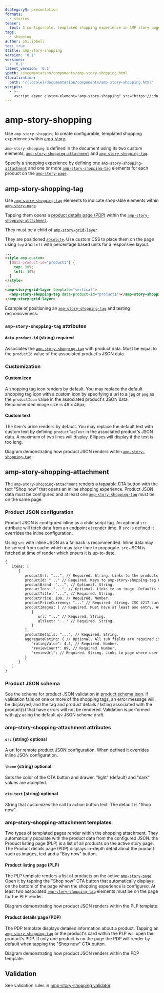 ```yaml
---
$category@: presentation
formats:
  - stories
teaser:
  text: A configurable, templated shopping experience in AMP story pages.
tags:
  - shopping
author: philipbell
toc: true
$title: amp-story-shopping
version: '0.1'
versions:
  - '0.1'
latest_version: '0.1'
$path: /documentation/components/amp-story-shopping.html
$localization:
  path: '/{locale}/documentation/components/amp-story-shopping.html'
scripts:
  - >-
    <script async custom-element="amp-story-shopping" src="https://cdn.ampproject.org/v0/amp-story-shopping-0.1.js"></script>
---
```


# amp-story-shopping

<amp-img alt="An example of amp story shopping tag in each type of configuration" src="https://user-images.githubusercontent.com/3860311/152416815-61a63a88-76c0-4ae8-9300-a7ad277dbe7a.jpg" layout="intrinsic" width="806" height="428"></amp-img>

Use `amp-story-shopping` to create configurable, templated shopping experiences within [amp-story](https://amp.dev/documentation/components/amp-story/?format=stories).

`amp-story-shopping` is defined in the document using its two custom elements, [`amp-story-shopping-attachment`](#amp-story-shopping-attachment) and [`amp-story-shopping-tag`](#amp-story-shopping-tag).

Specify a shopping experience by defining one [`amp-story-shopping-attachment`](#amp-story-shopping-attachment) and one or more [`amp-story-shopping-tag`](#amp-story-shopping-tag) elements for each product on the [`amp-story-page`](https://amp.dev/documentation/components/amp-story-page/?format=stories).

## amp-story-shopping-tag

<amp-img alt="An example of amp-story-shopping-tag in each type of configuration" src="https://user-images.githubusercontent.com/3860311/155754637-3403a9dd-c4c9-44f3-ad6d-e4d166d30ad2.gif" layout="intrinsic" width="488" height="102"></amp-img>

Use [`amp-story-shopping-tag`](#amp-story-shopping-tag) elements to indicate shop-able elements within [`amp-story-page`](https://amp.dev/documentation/components/amp-story-page/?format=stories).

Tapping them opens a [product details page (PDP)](<#product-details-page-(PDP)>) within the [`amp-story-shopping-attachment`](#amp-story-shopping-attachment).

They must be a child of [`amp-story-grid-layer`](https://amp.dev/documentation/components/amp-story-grid-layer/).

They are positioned [`absolute`](https://developer.mozilla.org/en-US/docs/Web/CSS/position#values). Use custom CSS to place them on the page using `top` and `left` with percentage based units for a responsive layout.

```html
...
<style amp-custom>
  [data-product-id="product1"] {
    top: 30%;
    left: 30%;
  }
</style>
...
<amp-story-grid-layer template="vertical">
  <amp-story-shopping-tag data-product-id="product1"></amp-story-shopping-tag>
</amp-story-grid-layer>
```

Example of positioning an [`amp-story-shopping-tag`](#amp-story-shopping-tag) and testing responsiveness:
<amp-img alt="An example of positioning an `amp-story-shopping-tag` and teseting responsiveness" src="https://user-images.githubusercontent.com/3860311/155751130-558b5ab6-1db3-4ca7-b913-4be4761fdb29.gif" layout="intrinsic" width="840" height="543"></amp-img>

### `amp-story-shopping-tag` attributes

#### `data-product-id` {string} required

Associates the [`amp-story-shopping-tag`](#amp-story-shopping-tag) with product data.
Must be equal to the `productId` value of the associated product's JSON data.

### Customization

#### Custom icon

<amp-img alt="An example of a custom icon in an amp story shopping tag" src="https://user-images.githubusercontent.com/3860311/155755923-92261f23-0e23-4ec7-9d6c-c1c7b62882d7.png" layout="intrinsic" width="129" height="46"></amp-img>

A shopping tag icon renders by default.
You may replace the default shopping tag icon with a custom icon by specifying a url to a `jpg` or `png` as the `productIcon` value in the associated product's JSON data.
Recommended image size is 48 x 48px;

#### Custom text

<amp-img alt="An example of custom text in amp story shopping tag" src="https://user-images.githubusercontent.com/3860311/155756003-4f4b9967-d40d-452e-99f2-ca445ac65a3b.png" layout="intrinsic" width="182" height="54"></amp-img>

The item's price renders by default.
You may replace the default text with custom text by defining `productTagText` in the associated product's JSON data.
A maximum of two lines will display.
Ellipses will display if the text is too long.

Diagram demonstrating how product JSON renders within [`amp-story-shopping-tag`](#amp-story-shopping-tag):
<amp-img alt="A diagram of product data rendering in amp story shopping tag" src="https://user-images.githubusercontent.com/3860311/155763007-92858806-44df-41fa-8804-f0767741e28a.jpg" layout="intrinsic" width="806" height="411"></amp-img>

## amp-story-shopping-attachment

<amp-img alt="An example of opening the attachment and navigating through an amp story shopping attachment" src="https://user-images.githubusercontent.com/3860311/155758474-3fa4e666-c1a9-44d3-bbf6-61dc3fe16498.gif" layout="intrinsic" width="338" height="548"></amp-img>

The [`amp-story-shopping-attachment`](#amp-story-shopping-attachment) renders a tappable CTA button with the text "Shop now" that opens an inline shopping experience.
Product JSON data must be configured and at least one [`amp-story-shopping-tag`](#amp-story-shopping-tag) must be on the same page.

### Product JSON configuration

Product JSON is configured inline as a child script tag. An optional `src` attribute will fetch data from an endpoint at render time. If `src` is defined it overrides the inline configuration.

Using `src` with inline JSON as a fallback is recommended.
Inline data may be served from cache which may take time to propogate. `src` JSON is fetched at time of render which ensurs it is up-to-date.

```html
{
   items: [
      {
         productUrl: "...", // Required. String. Links to the products website.
         productId: "..." // Required. Keys to amp-story-shopping-tag nodes.
         productBrand: "...", // Optional. String.
         productIcon: "...", // Optional. Links to an image. Defaults to a shopping bag icon.
         productTitle: "...", // Required. String.
         productPrice: 100, // Required. Number.
         productPriceCurrency: "..." // Required. String. ISO 4217 currency code used to display the correct currency symbol.
         productImages: [ // Required. Must have at least one entry. Array of objects.
            {
               url: "..." // Required. String.
               altText: "..." // Required. String.
            }
         ],
         productDetails: "...", // Required. String.
         aggregateRating: { // Optional. All sub fields are required if defined.
            "ratingValue": 4.4, // Required. Number.
            "reviewCount": 89, // Required. Number.
            "reviewUrl": // Required. String. Links to page where user can read reviews.
         }
      }
   ]
}
```

### Product JSON schema

See the schema for product JSON validation in [product.schema.json](https://github.com/ampproject/amphtml/blob/main/examples/amp-story/shopping/product.schema.json).
If validation fails on one or more of the shopping tags, an error message will be displayed, and the tag and product details / listing associated with the product(s) that have errors will not be rendered.
Validation is performed with [ajv](https://ajv.js.org/json-schema.html) using the default ajv JSON schema draft.

### amp-story-shopping-attachment attributes

#### `src` {string} optional

A url for remote product JSON configuration. When defined it overrides inline JSON configuration.

#### `theme` {string} optional

Sets the color of the CTA button and drawer.
"light" (default) and "dark" values are accepted.
<amp-img alt="An example of color themed buttons" src="https://user-images.githubusercontent.com/3860311/164291421-b2ec3044-0867-4dca-84a1-01985e9dc958.png" layout="intrinsic" width="920" height="141"></amp-img>

#### `cta-text` {string} optional

String that customizes the call to action button text. The default is "Shop now".

### amp-story-shopping-attachment templates

Two types of templated pages render within the shopping attachment. They automatically populate with the product data from the configured JSON. the Product listing page (PLP) is a list of all products on the active story page. The Product details page (PDP) displays in-depth detail about the product such as images, text and a "Buy now" button.

#### Product listing page (PLP)

<amp-img alt="An example of a product listing page" src="https://user-images.githubusercontent.com/3860311/155760155-a27dfeed-0ae4-4e95-b043-cab1a47ec4e4.png" layout="intrinsic" width="335" height="547"></amp-img>

The PLP template renders a list of products on the active [`amp-story-page`](https://amp.dev/documentation/components/amp-story-page/?format=stories).
Open it by tapping the "Shop now" CTA button that automatically displays on the bottom of the page when the shopping experience is configured.
At least two associated [`amp-story-shopping-tag`](#amp-story-shopping-tag) elements must be on the page for the PLP render.

Diagram demonstrating how product JSON renders within the PLP template:
<amp-img alt="A diagram of product data rendering in the PLP template" src="https://user-images.githubusercontent.com/3860311/160697611-f0e8cfd3-5470-4d0b-b24c-003b9ddec860.jpg" layout="intrinsic" width="806" height="633"></amp-img>

#### Product details page (PDP)

<amp-img alt="An example of a product details page" src="https://user-images.githubusercontent.com/3860311/161086888-9ac081c2-642d-466c-bf36-1ac6169ce764.png" layout="intrinsic" width="335" height="536"></amp-img>

The PDP template displays detailed information about a product.
Tapping an [`amp-story-shopping-tag`](#amp-story-shopping-tag) or the product's card within the PLP will open the product's PDP.
If only one product is on the page the PDP will render by default when tapping the "Shop now" CTA button.

Diagram demonstrating how product JSON renders within the PDP template:
<amp-img alt="A diagram of product data rendering in the PDP template" src="https://user-images.githubusercontent.com/3860311/160697640-44bb55c5-3e26-48fd-b2ae-d16a05f71038.jpg" layout="intrinsic" width="3580" height="3222"></amp-img>

## Validation

See validation rules in [amp-story-shopping validator](https://github.com/ampproject/amphtml/blob/main/extensions/amp-story-shopping/validator-amp-story-shopping.protoascii).
